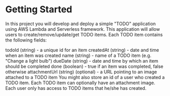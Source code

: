 # Getting Started
In this project you will develop and deploy a simple "TODO" application using AWS Lambda and Serverless framework. This application will allow users to create/remove/update/get TODO items. Each TODO item contains the following fields:

todoId (string) - a unique id for an item
createdAt (string) - date and time when an item was created
name (string) - name of a TODO item (e.g. "Change a light bulb")
dueDate (string) - date and time by which an item should be completed
done (boolean) - true if an item was completed, false otherwise
attachmentUrl (string) (optional) - a URL pointing to an image attached to a TODO item
You might also store an id of a user who created a TODO item. Each TODO item can optionally have an attachment image. Each user only has access to TODO items that he/she has created.
